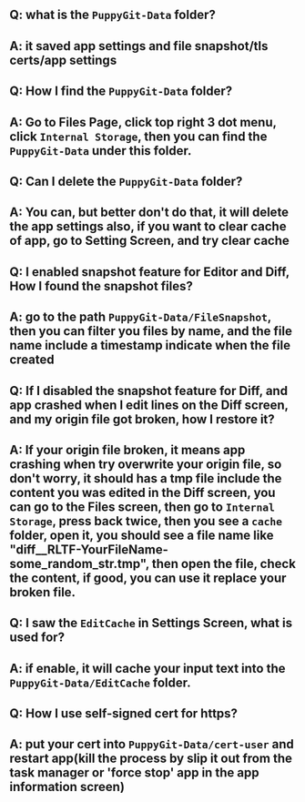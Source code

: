 ## Q: what is the `PuppyGit-Data` folder?
## A: it saved app settings and file snapshot/tls certs/app settings

## Q: How I find the `PuppyGit-Data` folder?
## A: Go to Files Page, click top right 3 dot menu, click `Internal Storage`, then you can find the `PuppyGit-Data` under this folder.

## Q: Can I delete the `PuppyGit-Data` folder?
## A: You can, but better don't do that, it will delete the app settings also, if you want to clear cache of app, go to Setting Screen, and try clear cache

## Q: I enabled snapshot feature for Editor and Diff, How I found the snapshot files?
## A: go to the path `PuppyGit-Data/FileSnapshot`, then you can filter you files by name, and the file name include a timestamp indicate when the file created

## Q: If I disabled the snapshot feature for Diff, and app crashed when I edit lines on the Diff screen, and my origin file got broken, how I restore it?
## A: If your origin file broken, it means app crashing when try overwrite your origin file, so don't worry, it should has a tmp file include the content you was edited in the Diff screen, you can go to the Files screen, then go to `Internal Storage`, press back twice, then you see a `cache` folder, open it, you should see a file name like "diff__RLTF-YourFileName-some_random_str.tmp", then open the file, check the content, if good, you can use it replace your broken file.

## Q: I saw the `EditCache` in Settings Screen, what is used for?
## A: if enable, it will cache your input text into the `PuppyGit-Data/EditCache` folder.

## Q: How I use self-signed cert for https?
## A: put your cert into `PuppyGit-Data/cert-user` and restart app(kill the process by slip it out from the task manager or 'force stop' app in the app information screen)
